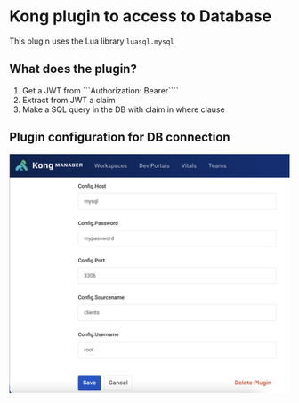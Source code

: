 # Kong plugin to access to Database
This plugin uses the Lua library `luasql.mysql`


## What does the plugin?
1) Get a JWT from ```Authorization: Bearer````
2) Extract from JWT a claim
3) Make a SQL query in the DB with claim in where clause

## Plugin configuration for DB connection
![Plugin Configuration](./images/Kong-manager.png)